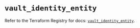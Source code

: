 # `vault_identity_entity`

Refer to the Terraform Registry for docs: [`vault_identity_entity`](https://registry.terraform.io/providers/hashicorp/vault/4.5.0/docs/resources/identity_entity).
